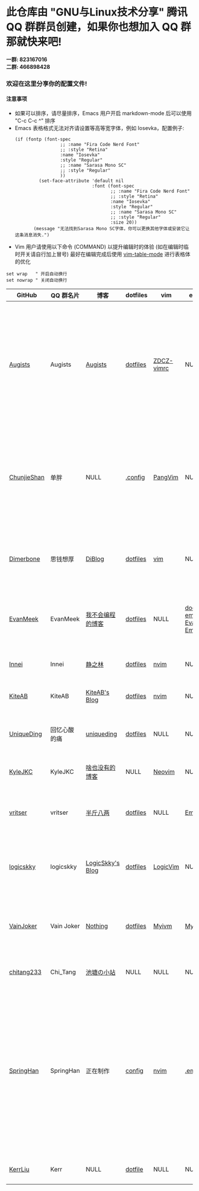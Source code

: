 # 此仓库由 "GNU与Linux技术分享" 腾讯 QQ 群群员创建，如果你也想加入 QQ 群那就快来吧!

**一群: 823167016** </br>
**二群: 466898428**

### 欢迎在这里分享你的配置文件!

#### 注意事项
- 如果可以排序，请尽量排序，Emacs 用户开启 markdown-mode 后可以使用 "C-c C-c ^" 排序
- Emacs 表格格式无法对齐请设置等高等宽字体，例如 Iosevka，配置例子:
  ```emacs-lisp
  (if (fontp (font-spec
				   ;; :name "Fira Code Nerd Font" 
				   ;; :style "Retina"
				   :name "Iosevka"
				   :style "Regular"
				   ;; :name "Sarasa Mono SC"
				   ;; :style "Regular"
				   )) 
		   (set-face-attribute 'default nil 
							   :font (font-spec 
									  ;; :name "Fira Code Nerd Font"
									  ;; :style "Retina"
									  :name "Iosevka"
									  :style "Regular"
									  ;; :name "Sarasa Mono SC"
									  ;; :style "Regular"
									  :size 20)) 
		 (message "无法找到Sarasa Mono SC字体，你可以更换其他字体或安装它让这条消息消失.")
  ```
- Vim 用户请使用以下命令 (COMMAND) 以提升编辑时的体验 (如在编辑时临时开关请自行加上冒号) 最好在编辑完成后使用 [vim-table-mode](https://github.com/dhruvasagar/vim-table-mode) 进行表格体的优化
```vim
set wrap   " 开启自动换行
set nowrap " 关闭自动换行
```

| GitHub                                        | QQ 群名片    | 博客                                            | dotfiles                                                     | vim                                                 | emacs                                                                                                                                | 介绍                                                                                                                                                                                                                                        |
|-----------------------------------------------|--------------|-------------------------------------------------|--------------------------------------------------------------|-----------------------------------------------------|--------------------------------------------------------------------------------------------------------------------------------------|---------------------------------------------------------------------------------------------------------------------------------------------------------------------------------------------------------------------------------------------|
| [Augists](https://github.com/Augists)         | Augists      | [Augists](https://www.augists.top)              | [dotfiles](https://github.com/Augists/dotfiles)              | [ZDCZ-vimrc](https://github.com/Augists/ZDCZ-vimrc) | NULL                                                                                                                                 | vimrc 配置，基于 **macOS 10.15**, vim 无自动补全，其他已经成熟; dotfiles 中为 oh-my-zsh 和 ranger 配置；欢迎造访个人博客，不定期更新学习笔记、对一些事情的思考、经验分享总结等                                                              |
| [ChunjieShan](https://github.com/ChunjieShan) | 单胖         | NULL                                            | [.config](https://github.com/ChunjieShan/.config)            | [PangVim](https://github.com/ChunjieShan/PangVim)   | NULL                                                                                                                                 | 我的 config 文件中包括我的 dwm，st，scripts, ranger 等日常工作配置，同时包含我根据 CW，ThinkVim 和自己的使用习惯配置的 NeoVim 配置                                                                                                          |
| [Dimerbone](https://github.com/Dimerbone)     | 思钱想厚     | [DiBlog](https://dimerbone.github.io)           | [dotfiles](https://github.com/dimerbone/Origin)              | [vim](https://github.com/dimerbone/Origin)          | NULL                                                                                                                                 | Origin Repo 中包含适用于 Arch 系的 i3、polybar、ranger、vim、rofi、dunst 等配置                                                                                                                                                             |
| [EvanMeek](https://github.com/EvanMeek)       | EvanMeek     | [我不会编程的博客](https://evanmeek.github.io)  | [dotfiles](https://github.com/EvanMeek/dotfiles)             | NULL                                                | [doom-emacs](https://github.com/EvanMeek/dotfiles/tree/master/doom.d) [Evan-Emacs](https://github.com/EvanMeek/.emacs.d "EvanEmacs") | dotfiles 中包含 alacritty、fish shell、fcitx、i3wm、polybar、rofi 等配置                                                                                                                                                                    |
| [Innei](https://github.com/Innei)             | Innei        | [静之林](https://shizuri.net)                   | [dotfiles](https://github.com/innei/dotfiles)                | [nvim](https://github.com/innei/nvim)               | NULL                                                                                                                                 | neovim 配置，dotfiles 中包含 zsh, fzf, git config, tmux                                                                                                                                                                                     |
| [KiteAB](https://github.com/KiteAB)           | KiteAB       | [KiteAB's Blog](https://kiteab.github.io)       | [dotfiles](https://github.com/KiteAB/.config)                | [nvim](https://github.com/KiteAB/nvim)              | NULL                                                                                                                                 | 适用于 Arch Linux 的配置文件                                                                                                                                                                                                                |
| [UniqueDing](https://github.com/UniqueDing)   | 回忆心酸的痛 | [uniqueding](http://uniqueding.cn)              | [dotfiles](https://github.com/UniqueDing/linux-config-files) | NULL                                                | NULL                                                                                                                                 | dotfiles 中有 ranger、i3、fish、vim (dwm、st、dmenu)等配置                                                                                                                                                                                  |
| [KyleJKC](https://github.com/KyleJKC)         | KyleJKC      | [啥也没有的博客](https://kylejkc.github.io)     | NULL                                                         | [Neovim](https://github.com/KyleJKC/nvim)           | NULL                                                                                                                                 | 一个及其现代好用的 Neovim 配置                                                                                                                                                                                                              |
| [vritser](https://github.com/vritser)         | vritser      | [半斤八两](https://vritser.github.io)           | [dotfiles](https://github.com/vritser/dotfiles)              | NULL                                                | [Emacs](https://github.com/vritser/.emacs.d)                                                                                         | macOS 平台, Hammerspoon 做窗口管理, 键盘布局 Dvorak 配合 Emacs [xah-fly-keys](http://ergoemacs.org/misc/xah-fly-keys_tutorial.html)                                                                                                         |
| [logicskky](https://github.com/logicskky)     | logicskky    | [LogicSkky's Blog](https://logicskky.github.io) | [dotfiles](https://github.com/logicskky/dotfiles)            | [LogicVim](https://github.com/logicskky/LogicVim)   | NULL                                                                                                                                 | dotfiles 中有 awesome、alacritty、ranger、dwm、st、dmenu 等配置                                                                                                                                                                             |
| [VainJoker](https://github.com/vainjoker)     | Vain Joker   | [Nothing](http://vainjoker.cn)                  | [dotfiles](https://github.com/vainjoker/myconfig)            | [Myivm](https://github.com/vainjoker/Myvim)         | [MyEmacs](https://github.com/vainjoker/MyEamcs)                                                                                      | 一些好玩的东西（dwm, st, emacs, vim, rime, 好看的字体及其对应的自动化部署脚本                                                                                                                                                               |
| [chitang233](https://github.com/chitang233)   | Chi_Tang     | [池塘の小站](https://chitang233.github.io)      | NULL                                                         | NULL                                                | NULL                                                                                                                                 | 不定时在博客分享一些好玩的东西                                                                                                                                                                                                              |
| [SpringHan](https://github.com/SpringHan)     | SpringHan    | 正在制作                                        | [config](https://github.com/SpringHan/config)                | [nvim](https://github.com/SpringHan/nvim)           | [.emacs.d](https://gitub.com/SpringHan/.emacs.d)                                                                                     | config 中包括 ranger, lazygit 等配置。nvim 是我自己慢慢配置的，我给他加上了 FloatTerminal 的可自定义的功能 (可直接调用函数)，另外还有一些我自己写的插件。.emacs.d 里也是我自己配置的，目前只写了一些，今后会慢慢补充，每天提交一个 commit。 |
| [KerrLiu](https://github.com/KerrLiu)         | Kerr         | NULL                                            | [dotfile](https://github.com/KerrLiu/dotfile)                | NULL                                                | NULL                                                                                                                                 | 极端的配置文件, 建议阅读, 不建议使用                                                                                                                                                                                                        |
